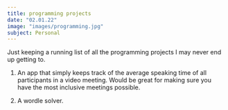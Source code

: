 ```yaml
---
title: programming projects
date: "02.01.22"
image: "images/programming.jpg"
subject: Personal
---
```


Just keeping a running list of all the programming projects I may never end up getting to.

1. An app that simply keeps track of the average speaking time of all participants in
   a video meeting. Would be great for making sure you have the most inclusive meetings
   possible.

2. A wordle solver.
